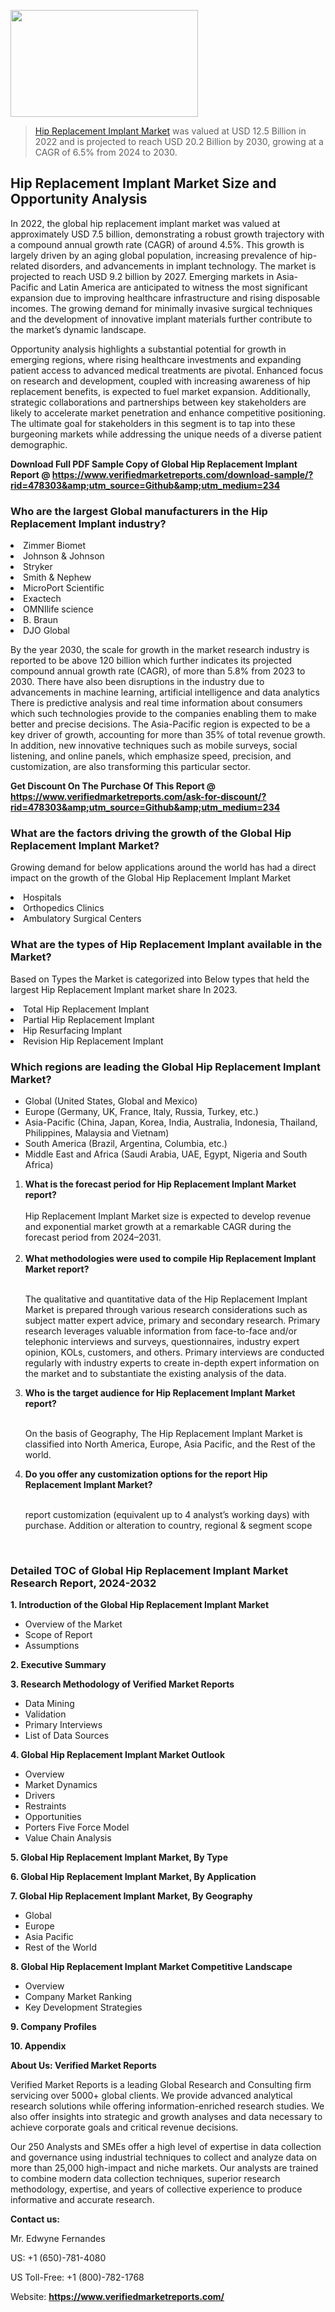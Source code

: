 
<img src="https://ffe5etoiles.com/wp-content/uploads/2024/12/MST1-300x171.png" alt="" width="300" height="171" class="alignnone size-medium wp-image-20088" /><blockquote><p><p><a href="https://www.verifiedmarketreports.com/download-sample/?rid=478303&utm_source=Github&utm_medium=234" target="_blank">Hip Replacement Implant Market</a> was valued at USD 12.5 Billion in 2022 and is projected to reach USD 20.2 Billion by 2030, growing at a CAGR of 6.5% from 2024 to 2030.</p></blockquote><p><h2>Hip Replacement Implant Market Size and Opportunity Analysis</h2> <p>In 2022, the global hip replacement implant market was valued at approximately USD 7.5 billion, demonstrating a robust growth trajectory with a compound annual growth rate (CAGR) of around 4.5%. This growth is largely driven by an aging global population, increasing prevalence of hip-related disorders, and advancements in implant technology. The market is projected to reach USD 9.2 billion by 2027. Emerging markets in Asia-Pacific and Latin America are anticipated to witness the most significant expansion due to improving healthcare infrastructure and rising disposable incomes. The growing demand for minimally invasive surgical techniques and the development of innovative implant materials further contribute to the market’s dynamic landscape.</p> <p>Opportunity analysis highlights a substantial potential for growth in emerging regions, where rising healthcare investments and expanding patient access to advanced medical treatments are pivotal. Enhanced focus on research and development, coupled with increasing awareness of hip replacement benefits, is expected to fuel market expansion. Additionally, strategic collaborations and partnerships between key stakeholders are likely to accelerate market penetration and enhance competitive positioning. The ultimate goal for stakeholders in this segment is to tap into these burgeoning markets while addressing the unique needs of a diverse patient demographic.</p> </p><p class=""><strong>Download Full PDF Sample Copy of Global Hip Replacement Implant Report @ <a href="https://www.verifiedmarketreports.com/download-sample/?rid=478303&amp;utm_source=Github&amp;utm_medium=234" target="_blank">https://www.verifiedmarketreports.com/download-sample/?rid=478303&amp;utm_source=Github&amp;utm_medium=234</a></strong></p><h3 id="" class="">Who are the largest Global manufacturers in the Hip Replacement Implant industry?</h3><p><li>Zimmer Biomet</li><li> Johnson & Johnson</li><li> Stryker</li><li> Smith & Nephew</li><li> MicroPort Scientific</li><li> Exactech</li><li> OMNIlife science</li><li> B. Braun</li><li> DJO Global</li></p><div class=""><div class="" dir="" data-message-author-role="" data-message-id="" data-message-model-slug=""><div class=""><div class=""><div class=""><div class="" dir="" data-message-author-role="" data-message-id="" data-message-model-slug=""><div class=""><div class=""><p>By the year 2030, the scale for growth in the market research industry is reported to be above 120 billion which further indicates its projected compound annual growth rate (CAGR), of more than 5.8% from 2023 to 2030. There have also been disruptions in the industry due to advancements in machine learning, artificial intelligence and data analytics There is predictive analysis and real time information about consumers which such technologies provide to the companies enabling them to make better and precise decisions. The Asia-Pacific region is expected to be a key driver of growth, accounting for more than 35% of total revenue growth. In addition, new innovative techniques such as mobile surveys, social listening, and online panels, which emphasize speed, precision, and customization, are also transforming this particular sector.</p><p><strong>Get Discount On The Purchase Of This Report @&nbsp; <a href="https://www.verifiedmarketreports.com/ask-for-discount/?rid=478303&amp;utm_source=Github&amp;utm_medium=234" target="_blank">https://www.verifiedmarketreports.com/ask-for-discount/?rid=478303&amp;utm_source=Github&amp;utm_medium=234</a></strong></p></div></div></div></div></div></div></div></div><h3 id="" class="">What are the factors driving the growth of the Global Hip Replacement Implant Market?</h3><p id="" class="">Growing demand for below applications around the world has had a direct impact on the growth of the Global Hip Replacement Implant Market</p><p id="" class=""><li>Hospitals</li><li> Orthopedics Clinics</li><li> Ambulatory Surgical Centers</li></p><h3 id="" class="">What are the types of Hip Replacement Implant available in the Market?</h3><p id="" class="">Based on Types the Market is categorized into Below types that held the largest Hip Replacement Implant market share In 2023.</p><p id="" class=""><li>Total Hip Replacement Implant</li><li> Partial Hip Replacement Implant</li><li> Hip Resurfacing Implant</li><li> Revision Hip Replacement Implant</li></p><h3 id="" class="">Which regions are leading the Global Hip Replacement Implant Market?</h3><ul><li>Global (United States, Global and Mexico)</li><li>Europe (Germany, UK, France, Italy, Russia, Turkey, etc.)</li><li>Asia-Pacific (China, Japan, Korea, India, Australia, Indonesia, Thailand, Philippines, Malaysia and Vietnam)</li><li>South America (Brazil, Argentina, Columbia, etc.)</li><li>Middle East and Africa (Saudi Arabia, UAE, Egypt, Nigeria and South Africa)</li></ul><p><ol><li><strong>What is the forecast period for Hip Replacement Implant Market report?<br /></strong><br /><span data-sheets-root="1" data-sheets-value="{&quot;1&quot;:2,&quot;2&quot;:&quot;XXXX size is expected to develop revenue and exponential market growth at a remarkable CAGR during the forecast period from 2024&ndash;2030.&quot;}" data-sheets-userformat="{&quot;2&quot;:12674,&quot;4&quot;:{&quot;1&quot;:2,&quot;2&quot;:16776960},&quot;10&quot;:2,&quot;11&quot;:0,&quot;15&quot;:&quot;Arial&quot;,&quot;16&quot;:12}">Hip Replacement Implant Market size is expected to develop revenue and exponential market growth at a remarkable CAGR during the forecast period from 2024&ndash;2031.</span><br /><br /></li><li><strong>What methodologies were used to compile Hip Replacement Implant Market report?<br /><br /></strong><p>The qualitative and quantitative data of the&nbsp;Hip Replacement Implant Market is prepared through various research considerations such as subject matter expert advice, primary and secondary research. Primary research leverages valuable information from face-to-face and/or telephonic interviews and surveys, questionnaires, industry expert opinion, KOLs, customers, and others. Primary interviews are conducted regularly with industry experts to create in-depth expert information on the market and to substantiate the existing analysis of the data.&nbsp;</p></li><li><strong>Who is the target audience for Hip Replacement Implant Market report?<br /><br /></strong><p>On the basis of Geography, The&nbsp;Hip Replacement Implant Market is classified into North America, Europe, Asia Pacific, and the Rest of the world.</p></li><li><strong>Do you offer any customization options for the report Hip Replacement Implant Market?<br /><br /></strong><p>report customization (equivalent up to 4 analyst&rsquo;s working days) with purchase. Addition or alteration to country, regional &amp; segment scope</p><p>&nbsp;</p></li></ol></p><h3 id="" class="">Detailed TOC of Global Hip Replacement Implant Market Research Report, 2024-2032</h3><p id="" class=""><strong>1. Introduction of the Global Hip Replacement Implant Market</strong></p><ul><li>Overview of the Market</li><li>Scope of Report</li><li>Assumptions</li></ul><p id="" class=""><strong>2. Executive Summary</strong></p><p id="" class=""><strong>3. Research Methodology of&nbsp;Verified Market Reports</strong></p><ul><li>Data Mining</li><li>Validation</li><li>Primary Interviews</li><li>List of Data Sources</li></ul><p id="" class=""><strong>4. Global Hip Replacement Implant Market Outlook</strong></p><ul><li>Overview</li><li>Market Dynamics</li><li>Drivers</li><li>Restraints</li><li>Opportunities</li><li>Porters Five Force Model</li><li>Value Chain Analysis</li></ul><p id="" class=""><strong>5. Global Hip Replacement Implant Market, By&nbsp;Type</strong></p><p id="" class=""><strong>6. Global Hip Replacement Implant Market, By Application</strong></p><p id="" class=""><strong>7. Global Hip Replacement Implant Market, By Geography</strong></p><ul><li>Global</li><li>Europe</li><li>Asia Pacific</li><li>Rest of the World</li></ul><p id="" class=""><strong>8. Global Hip Replacement Implant Market Competitive Landscape</strong></p><ul><li>Overview</li><li>Company Market Ranking</li><li>Key Development Strategies</li></ul><p id="" class=""><strong>9. Company Profiles</strong></p><p id="" class=""><strong>10. Appendix</strong></p><p id="" class=""><strong>About Us: Verified Market Reports</strong></p><p id="" class="">Verified Market Reports is a leading Global Research and Consulting firm servicing over 5000+ global clients. We provide advanced analytical research solutions while offering information-enriched research studies. We also offer insights into strategic and growth analyses and data necessary to achieve corporate goals and critical revenue decisions.</p><p id="" class="">Our 250 Analysts and SMEs offer a high level of expertise in data collection and governance using industrial techniques to collect and analyze data on more than 25,000 high-impact and niche markets. Our analysts are trained to combine modern data collection techniques, superior research methodology, expertise, and years of collective experience to produce informative and accurate research.</p><p id="" class=""><strong>Contact us:</strong></p><p id="" class="">Mr. Edwyne Fernandes</p><p id="" class="">US: +1 (650)-781-4080</p><p id="" class="">US Toll-Free: +1 (800)-782-1768</p><p id="" class="">Website: <a target="" data-test-app-aware-link=""><strong>https://www.verifiedmarketreports.com/</strong></a></p>
